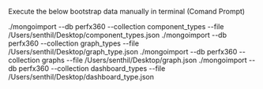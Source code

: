 Execute the below bootstrap data manually in terminal (Comand Prompt)

./mongoimport --db perfx360 --collection component_types  --file /Users/senthil/Desktop/component_types.json
./mongoimport --db perfx360 --collection graph_types  --file /Users/senthil/Desktop/graph_type.json
./mongoimport --db perfx360 --collection graphs  --file /Users/senthil/Desktop/graph.json
./mongoimport --db perfx360 --collection dashboard_types --file /Users/senthil/Desktop/dashboard_type.json